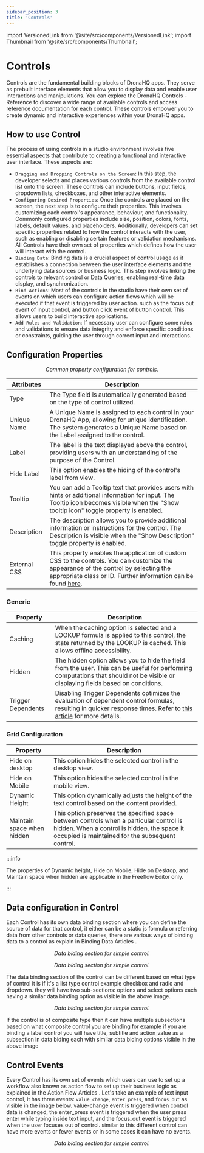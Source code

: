 ```yaml
---
sidebar_position: 3
title: 'Controls'
---
```


import VersionedLink from '@site/src/components/VersionedLink'; import
Thumbnail from '@site/src/components/Thumbnail';

# Controls

Controls are the fundamental building blocks of DronaHQ apps. They serve as prebuilt interface elements that allow you to display data and enable user interactions and manipulations. You can explore the <VersionedLink to="/category/controls/">DronaHQ Controls - Reference </VersionedLink> to discover a wide range of available controls and access reference documentation for each control. These controls empower
you to create dynamic and interactive experiences within your DronaHQ apps.

        
## How to use Control

The process of using controls in a studio environment involves five essential aspects that contribute to creating a functional and interactive user interface. These aspects are:

- `Dragging and Dropping Controls on the Screen`: In this step, the developer selects and places various controls from the available control list onto the screen. These controls can include buttons, input fields, dropdown lists, checkboxes, and other interactive elements.
- `Configuring Desired Properties`: Once the controls are placed on the screen, the next step is to configure their properties. This involves customizing each control's appearance, behaviour, and functionality. Commonly configured properties include size, position, colors, fonts, labels, default values, and placeholders. Additionally, developers can set specific properties related to how the control interacts with the user, such as enabling or disabling certain features or validation mechanisms. All Controls have their own set of properties which defines how the user will interact with the control.
- `Binding Data`: Binding data is a crucial aspect of control usage as it establishes a connection between the user interface elements and the underlying data sources or business logic. This step involves linking the controls to relevant control or Data Queries, enabling real-time data display, and synchronization.
- `Bind Actions`: Most of the controls in the studio have their own set of events on which users can configure action flows which will be executed if that event is triggered by user action. such as the focus out event of input control, and button click event of button control. This allows users to build interactive applications.
- `Add Rules and Validation`: If necessary user can configure some rules and validations to ensure data integrity and enforce specific conditions or constraints, guiding the user through correct input and interactions.

## Configuration Properties

<figure>
  <Thumbnail src="/img/ui-builder/controls/control-properties.png" alt="Common property configuration for controls." width='150px'/>
  <figcaption align = "center"><i>Common property configuration for controls.</i></figcaption>
</figure>


| Attributes    | Description                                                                                                   |
|-------------|---------------------------------------------------------------------------------------------------------------|
| Type        | The Type field is automatically generated based on the type of control utilized.                                      |
| Unique Name | A Unique Name is assigned to each control in your DronaHQ App, allowing for unique identification. The system generates a Unique Name based on the Label assigned to the control.                                                                                                                     |
| Label       | The label is the text displayed above the control, providing users with an understanding of the purpose of the Control.                                                    |
| Hide Label  | This option enables the hiding of the control's label from view.                                                 |
| Tooltip     | You can add a Tooltip text that provides users with hints or additional information for input. The Tooltip icon becomes visible when the "Show tooltip icon" toggle property is enabled.                                                                                                                              |
| Description | The description allows you to provide additional information or instructions for the control. The Description is visible when the "Show Description" toggle property is enabled.                                                                                                                                                                                                                                     |
| External CSS | This property enables the application of custom CSS to the controls. You can customize the appearance of the control by selecting the appropriate class or ID. Further information can be found [here](#). |

### Generic

| Property          | Description                                                                                                                                                    |
|-------------------|----------------------------------------------------------------------------------------------------------------------------------------------------------------|
| Caching           | When the caching option is selected and a LOOKUP formula is applied to this control, the state returned by the LOOKUP is cached. This allows offline accessibility.                                                   |
| Hidden            | The hidden option allows you to hide the field from the user. This can be useful for performing computations that should not be visible or displaying fields based on conditions.                           |
| Trigger Dependents | Disabling Trigger Dependents optimizes the evaluation of dependent control formulas, resulting in quicker response times. Refer to [this article](#) for more details. |


### Grid Configuration

| **Property**               | **Description**                                                                                                 |
|------------------------|-------------------------------------------------------------------------------------------------------------|
| Hide on desktop        | This option hides the selected control in the desktop view.                                                 |
| Hide on Mobile         | This option hides the selected control in the mobile view.                                                  |
| Dynamic Height         | This option dynamically adjusts the height of the text control based on the content provided.               |
| Maintain space when hidden | This option preserves the specified space between controls when a particular control is hidden. When a control is hidden, the space it occupied is maintained for the subsequent control. |

:::info 

The properties of Dynamic height, Hide on Mobile, Hide on Desktop, and Maintain space when hidden are applicable
in the Freeflow Editor only. 

:::
## Data configuration in Control

Each Control has its own data binding section where you can define the source of data for that control, it either can be a static js formula or referring data from other controls or data queries, there are various ways of binding data to a control as explain in <VersionedLink to="/category/binding-data/">Binding Data Articles </VersionedLink>.

<figure>
  <Thumbnail src="/img/ui-builder/controls/binding-data-controls.png" alt="Data binding section for simple control."/>
  <figcaption align = "center"><i>Data biding section for simple control.</i></figcaption>
</figure>

<figure>
  <Thumbnail src="/img/ui-builder/controls/data-binding-list-control.png" alt="Data binding section for simple control."/>
  <figcaption align = "center"><i>Data biding section for simple control.</i></figcaption>
</figure>

The data binding section of the control can be different based on what type of control it is if it's a list type control example checkbox and radio and dropdown. they will have two sub-sections: options and select options each having a similar data binding option as visible in the above image.

<figure>
  <Thumbnail src="/img/ui-builder/controls/data-binding-composite-control.png" alt="Data binding section for simple control."/>
  <figcaption align = "center"><i>Data biding section for simple control.</i></figcaption>
</figure>

If the control is of composite type then it can have multiple subsections based on what composite control you are binding for example if you are binding a label control you will have title, subtitle and action_value as a subsection in data biding each with similar data biding options visible in the above image

## Control Events

Every Control has its own set of events which users can use to set up a workflow also known as action flow to set up their business logic as explained in the <VersionedLink to="/category/actionflows-on-events/">Action Flow Articles </VersionedLink>. Let's take an example of text input control, it has three events: `value_change`, `enter_press`, and `focus_out` as visible in the image below. value-change event is triggered when control data is changed, the enter_press event is triggered when the user press enter while typing inside text input, and the focus_out event is triggered when the user focuses out of control. similar to this different control can have more events or fewer events or in some cases it can have no events.


<figure>
  <Thumbnail src="/img/ui-builder/controls/input-control-events.png" alt="Data binding section for simple control."/>
  <figcaption align = "center"><i>Data biding section for simple control.</i></figcaption>
</figure>





